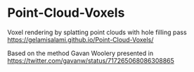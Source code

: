 # Point-Cloud-Voxels

Voxel rendering by splatting point clouds with hole filling pass <br>
https://gelamisalami.github.io/Point-Cloud-Voxels/

Based on the method Gavan Woolery presented in <br>
https://twitter.com/gavanw/status/717265068086308865